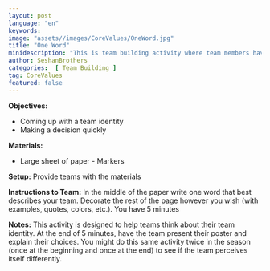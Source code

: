 ```yaml
---
layout: post
language: "en"
keywords:
image: "assets//images/CoreValues/OneWord.jpg"
title: "One Word"
minidescription: "This is team building activity where team members have to think about what represents their team."
author: SeshanBrothers
categories:  [ Team Building ]
tag: CoreValues
featured: false
---
```



<b>Objectives:</b>
- Coming up with a team identity
- Making a decision quickly

<b>Materials:</b>
- Large sheet of paper - Markers

<b>Setup:</b>
Provide teams with the materials

<b>Instructions to Team:</b>
In the middle of the paper write one word that best describes your team. Decorate the rest of the page however you wish (with examples, quotes, colors, etc.). You have 5 minutes

<b>Notes:</b>
This activity is designed to help teams think about their team identity. At the end of 5 minutes, have the team present their poster and explain their choices. You might do this same activity twice in the season (once at the beginning and once at the end) to see if the team perceives itself differently.
